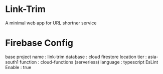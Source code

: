 # Link-Trim
A minimal web app for URL shortner service

# Firebase Config
base project name : link-trim
database : cloud firestore
location tier : asia-south1
function : cloud-functions (serverless)
language : typescript
EsLint Enable : true
